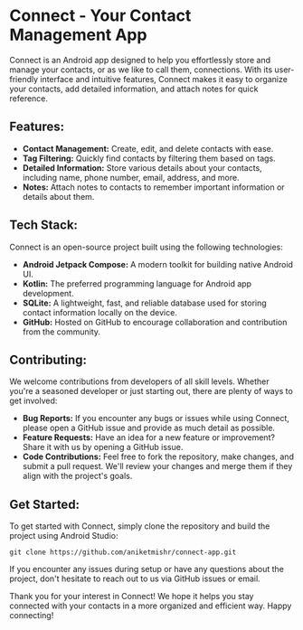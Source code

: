 # Connect - Your Contact Management App

Connect is an Android app designed to help you effortlessly store and manage your contacts, or as we like to call them, connections. With its user-friendly interface and intuitive features, Connect makes it easy to organize your contacts, add detailed information, and attach notes for quick reference.

## Features:
- **Contact Management:** Create, edit, and delete contacts with ease.
- **Tag Filtering:** Quickly find contacts by filtering them based on tags.
- **Detailed Information:** Store various details about your contacts, including name, phone number, email, address, and more.
- **Notes:** Attach notes to contacts to remember important information or details about them.

## Tech Stack:
Connect is an open-source project built using the following technologies:

- **Android Jetpack Compose:** A modern toolkit for building native Android UI.
- **Kotlin:** The preferred programming language for Android app development.
- **SQLite:** A lightweight, fast, and reliable database used for storing contact information locally on the device.
- **GitHub:** Hosted on GitHub to encourage collaboration and contribution from the community.

## Contributing:
We welcome contributions from developers of all skill levels. Whether you're a seasoned developer or just starting out, there are plenty of ways to get involved:

- **Bug Reports:** If you encounter any bugs or issues while using Connect, please open a GitHub issue and provide as much detail as possible.
- **Feature Requests:** Have an idea for a new feature or improvement? Share it with us by opening a GitHub issue.
- **Code Contributions:** Feel free to fork the repository, make changes, and submit a pull request. We'll review your changes and merge them if they align with the project's goals.

## Get Started:
To get started with Connect, simply clone the repository and build the project using Android Studio:

```
git clone https://github.com/aniketmishr/connect-app.git
```

If you encounter any issues during setup or have any questions about the project, don't hesitate to reach out to us via GitHub issues or email.

Thank you for your interest in Connect! We hope it helps you stay connected with your contacts in a more organized and efficient way. Happy connecting!
